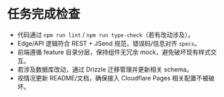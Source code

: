 # 任务完成检查
- 代码通过 `npm run lint` / `npm run type-check`（若有改动涉及）。
- Edge/API 逻辑符合 REST + JSend 规范，错误码/信息对齐 `specs`。
- 前端遵循 feature 目录分层，保持组件无冗余 mock，避免破坏现有样式交互。
- 若涉及数据库改动，通过 Drizzle 迁移管理并更新相关 schema。
- 视情况更新 README/文档，确保接入 Cloudflare Pages 相关配置不被破坏。
